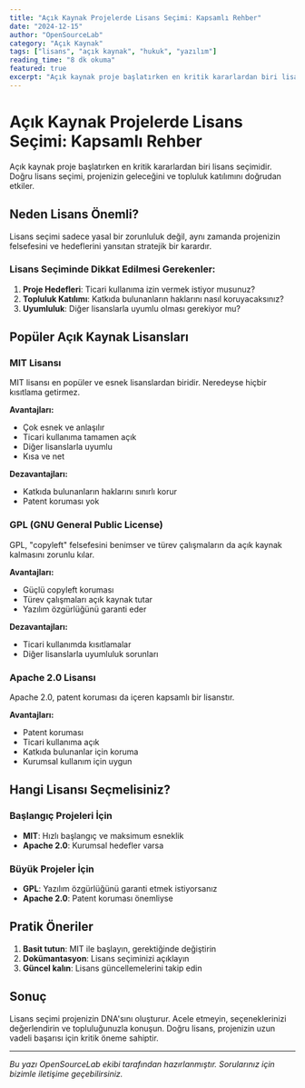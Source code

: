 ```yaml
---
title: "Açık Kaynak Projelerde Lisans Seçimi: Kapsamlı Rehber"
date: "2024-12-15"
author: "OpenSourceLab"
category: "Açık Kaynak"
tags: ["lisans", "açık kaynak", "hukuk", "yazılım"]
reading_time: "8 dk okuma"
featured: true
excerpt: "Açık kaynak proje başlatırken en kritik kararlardan biri lisans seçimidir. MIT, GPL, Apache 2.0 arasında nasıl seçim yapmalı? Bu yazıda tüm detayları..."
---
```


# Açık Kaynak Projelerde Lisans Seçimi: Kapsamlı Rehber

Açık kaynak proje başlatırken en kritik kararlardan biri lisans seçimidir. Doğru lisans seçimi, projenizin geleceğini ve topluluk katılımını doğrudan etkiler.

## Neden Lisans Önemli?

Lisans seçimi sadece yasal bir zorunluluk değil, aynı zamanda projenizin felsefesini ve hedeflerini yansıtan stratejik bir karardır.

### Lisans Seçiminde Dikkat Edilmesi Gerekenler:

1. **Proje Hedefleri**: Ticari kullanıma izin vermek istiyor musunuz?
2. **Topluluk Katılımı**: Katkıda bulunanların haklarını nasıl koruyacaksınız?
3. **Uyumluluk**: Diğer lisanslarla uyumlu olması gerekiyor mu?

## Popüler Açık Kaynak Lisansları

### MIT Lisansı

MIT lisansı en popüler ve esnek lisanslardan biridir. Neredeyse hiçbir kısıtlama getirmez.

**Avantajları:**
- Çok esnek ve anlaşılır
- Ticari kullanıma tamamen açık
- Diğer lisanslarla uyumlu
- Kısa ve net

**Dezavantajları:**
- Katkıda bulunanların haklarını sınırlı korur
- Patent koruması yok

### GPL (GNU General Public License)

GPL, "copyleft" felsefesini benimser ve türev çalışmaların da açık kaynak kalmasını zorunlu kılar.

**Avantajları:**
- Güçlü copyleft koruması
- Türev çalışmaları açık kaynak tutar
- Yazılım özgürlüğünü garanti eder

**Dezavantajları:**
- Ticari kullanımda kısıtlamalar
- Diğer lisanslarla uyumluluk sorunları

### Apache 2.0 Lisansı

Apache 2.0, patent koruması da içeren kapsamlı bir lisanstır.

**Avantajları:**
- Patent koruması
- Ticari kullanıma açık
- Katkıda bulunanlar için koruma
- Kurumsal kullanım için uygun

## Hangi Lisansı Seçmelisiniz?

### Başlangıç Projeleri İçin
- **MIT**: Hızlı başlangıç ve maksimum esneklik
- **Apache 2.0**: Kurumsal hedefler varsa

### Büyük Projeler İçin
- **GPL**: Yazılım özgürlüğünü garanti etmek istiyorsanız
- **Apache 2.0**: Patent koruması önemliyse

## Pratik Öneriler

1. **Basit tutun**: MIT ile başlayın, gerektiğinde değiştirin
2. **Dokümantasyon**: Lisans seçiminizi açıklayın
3. **Güncel kalın**: Lisans güncellemelerini takip edin

## Sonuç

Lisans seçimi projenizin DNA'sını oluşturur. Acele etmeyin, seçeneklerinizi değerlendirin ve topluluğunuzla konuşun. Doğru lisans, projenizin uzun vadeli başarısı için kritik öneme sahiptir.

---

*Bu yazı OpenSourceLab ekibi tarafından hazırlanmıştır. Sorularınız için bizimle iletişime geçebilirsiniz.* 